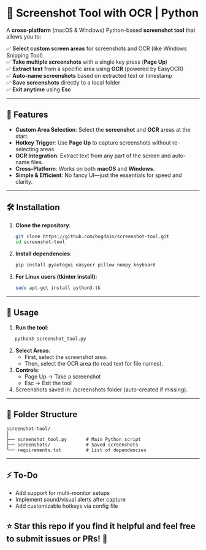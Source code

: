 # 📸 Screenshot Tool with OCR | Python

A **cross-platform** (macOS & Windows) Python-based **screenshot tool** that allows you to:  

✅ **Select custom screen areas** for screenshots and OCR (like Windows Snipping Tool)  
✅ **Take multiple screenshots** with a single key press (**Page Up**)  
✅ **Extract text** from a specific area using **OCR** (powered by EasyOCR)  
✅ **Auto-name screenshots** based on extracted text or timestamp  
✅ **Save screenshots** directly to a local folder  
✅ **Exit anytime** using **Esc**  

---

## 🚀 Features

- **Custom Area Selection**: Select the **screenshot** and **OCR** areas at the start.  
- **Hotkey Trigger**: Use **Page Up** to capture screenshots without re-selecting areas.  
- **OCR Integration**: Extract text from any part of the screen and auto-name files.  
- **Cross-Platform**: Works on both **macOS** and **Windows**.  
- **Simple & Efficient**: No fancy UI—just the essentials for speed and clarity.  

---

## 🛠️ Installation

1. **Clone the repository**:
   ```bash
   git clone https://github.com/bogda1n/screenshot-tool.git
   cd screenshot-tool

2. **Install dependencies**:
   ```bash
   pip install pyautogui easyocr pillow numpy keyboard
3. **For Linux users (tkinter install):**
   ```bash
   sudo apt-get install python3-tk
---

## 🎯 Usage

1.	**Run the tool**:
 ```bash
    python3 screenshot_tool.py
```
2.	**Select Areas**:
	  -	First, select the screenshot area.
	  -	Then, select the OCR area (to read text for file names).
3.	**Controls**:
	  -	Page Up → Take a screenshot
    -	Esc → Exit the tool
4.	Screenshots saved in: /screenshots folder (auto-created if missing).

---

## 📂 Folder Structure

```
screenshot-tool/
│
├── screenshot_tool.py       # Main Python script
├── screenshots/             # Saved screenshots
└── requirements.txt         # List of dependencies
```
---

## ⚡ To-Do
-	Add support for multi-monitor setups
-	Implement sound/visual alerts after capture
-	Add customizable hotkeys via config file

## ⭐ Star this repo if you find it helpful and feel free to submit issues or PRs! 🚀

